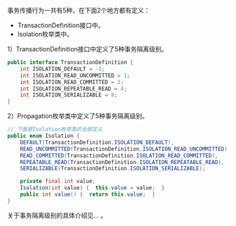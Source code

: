 
事务传播行为一共有5种，在下面2个地方都有定义：
- TransactionDefinition接口中。
- Isolation枚举类中。

1）TransactionDefinition接口中定义了5种事务隔离级别。
```java
public interface TransactionDefinition {
	int ISOLATION_DEFAULT = -1;
	int ISOLATION_READ_UNCOMMITTED = 1;
	int ISOLATION_READ_COMMITTED = 2;
	int ISOLATION_REPEATABLE_READ = 4;
	int ISOLATION_SERIALIZABLE = 8;
}
```
2）Propagation枚举类中定义了5种事务隔离级别。
```java
// 下面是Isolation枚举类的全部定义
public enum Isolation {
	DEFAULT(TransactionDefinition.ISOLATION_DEFAULT),
	READ_UNCOMMITTED(TransactionDefinition.ISOLATION_READ_UNCOMMITTED),
	READ_COMMITTED(TransactionDefinition.ISOLATION_READ_COMMITTED),
	REPEATABLE_READ(TransactionDefinition.ISOLATION_REPEATABLE_READ),
	SERIALIZABLE(TransactionDefinition.ISOLATION_SERIALIZABLE);

	private final int value;  
	Isolation(int value) {  this.value = value;  }  
	public int value() {  return this.value;  }
}
```

关于事务隔离级别的具体介绍见... 。



